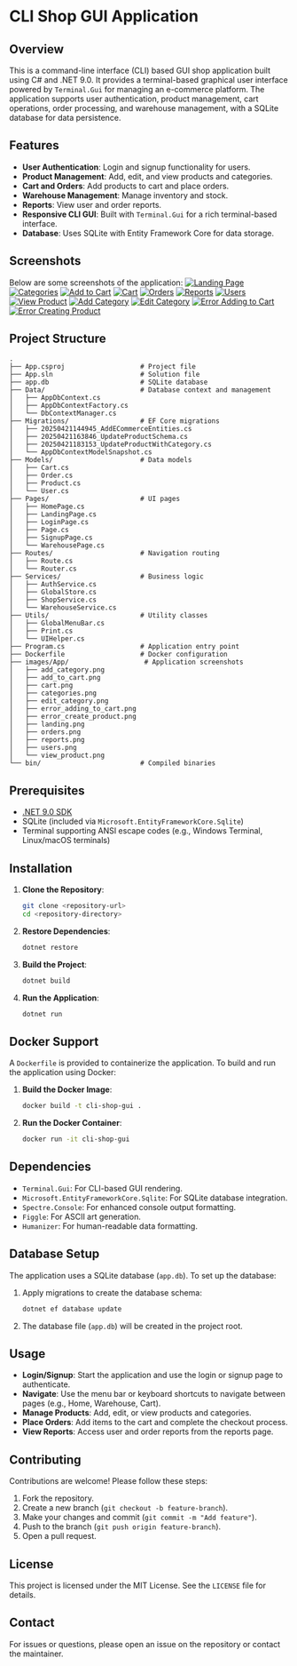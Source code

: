 # CLI Shop GUI Application

## Overview
This is a command-line interface (CLI) based GUI shop application built using C# and .NET 9.0. It provides a terminal-based graphical user interface powered by `Terminal.Gui` for managing an e-commerce platform. The application supports user authentication, product management, cart operations, order processing, and warehouse management, with a SQLite database for data persistence.

## Features
- **User Authentication**: Login and signup functionality for users.
- **Product Management**: Add, edit, and view products and categories.
- **Cart and Orders**: Add products to cart and place orders.
- **Warehouse Management**: Manage inventory and stock.
- **Reports**: View user and order reports.
- **Responsive CLI GUI**: Built with `Terminal.Gui` for a rich terminal-based interface.
- **Database**: Uses SQLite with Entity Framework Core for data storage.

## Screenshots
Below are some screenshots of the application:
[![Landing Page](../images/App/landing.png)](../images/App/landing.png)
[![Categories](../images/App/categories.png)](../images/App/categories.png)
[![Add to Cart](../images/App/add_to_cart.png)](../images/App/add_to_cart.png)
[![Cart](../images/App/cart.png)](../images/App/cart.png)
[![Orders](../images/App/orders.png)](../images/App/orders.png)
[![Reports](../images/App/reports.png)](../images/App/reports.png)
[![Users](../images/App/users.png)](../images/App/users.png)
[![View Product](../images/App/view_product.png)](../images/App/view_product.png)
[![Add Category](../images/App/add_category.png)](../images/App/add_category.png)
[![Edit Category](../images/App/edit_category.png)](../images/App/edit_category.png)
[![Error Adding to Cart](../images/App/error_adding_to_cart.png)](../images/App/error_adding_to_cart.png)
[![Error Creating Product](../images/App/error_create_product.png)](../images/App/error_create_product.png)

## Project Structure
```
.
├── App.csproj                   # Project file
├── App.sln                      # Solution file
├── app.db                       # SQLite database
├── Data/                        # Database context and management
│   ├── AppDbContext.cs
│   ├── AppDbContextFactory.cs
│   └── DbContextManager.cs
├── Migrations/                  # EF Core migrations
│   ├── 20250421144945_AddECommerceEntities.cs
│   ├── 20250421163846_UpdateProductSchema.cs
│   ├── 20250421183153_UpdateProductWithCategory.cs
│   └── AppDbContextModelSnapshot.cs
├── Models/                      # Data models
│   ├── Cart.cs
│   ├── Order.cs
│   ├── Product.cs
│   └── User.cs
├── Pages/                       # UI pages
│   ├── HomePage.cs
│   ├── LandingPage.cs
│   ├── LoginPage.cs
│   ├── Page.cs
│   ├── SignupPage.cs
│   └── WarehousePage.cs
├── Routes/                      # Navigation routing
│   ├── Route.cs
│   └── Router.cs
├── Services/                    # Business logic
│   ├── AuthService.cs
│   ├── GlobalStore.cs
│   ├── ShopService.cs
│   └── WarehouseService.cs
├── Utils/                       # Utility classes
│   ├── GlobalMenuBar.cs
│   ├── Print.cs
│   └── UIHelper.cs
├── Program.cs                   # Application entry point
├── Dockerfile                   # Docker configuration
├── images/App/                   # Application screenshots
│   ├── add_category.png
│   ├── add_to_cart.png
│   ├── cart.png
│   ├── categories.png
│   ├── edit_category.png
│   ├── error_adding_to_cart.png
│   ├── error_create_product.png
│   ├── landing.png
│   ├── orders.png
│   ├── reports.png
│   ├── users.png
│   └── view_product.png
└── bin/                         # Compiled binaries
```

## Prerequisites
- [.NET 9.0 SDK](https://dotnet.microsoft.com/download/dotnet/9.0)
- SQLite (included via `Microsoft.EntityFrameworkCore.Sqlite`)
- Terminal supporting ANSI escape codes (e.g., Windows Terminal, Linux/macOS terminals)

## Installation
1. **Clone the Repository**:
   ```bash
   git clone <repository-url>
   cd <repository-directory>
   ```

2. **Restore Dependencies**:
   ```bash
   dotnet restore
   ```

3. **Build the Project**:
   ```bash
   dotnet build
   ```

4. **Run the Application**:
   ```bash
   dotnet run
   ```

## Docker Support
A `Dockerfile` is provided to containerize the application. To build and run the application using Docker:

1. **Build the Docker Image**:
   ```bash
   docker build -t cli-shop-gui .
   ```

2. **Run the Docker Container**:
   ```bash
   docker run -it cli-shop-gui
   ```

## Dependencies
- `Terminal.Gui`: For CLI-based GUI rendering.
- `Microsoft.EntityFrameworkCore.Sqlite`: For SQLite database integration.
- `Spectre.Console`: For enhanced console output formatting.
- `Figgle`: For ASCII art generation.
- `Humanizer`: For human-readable data formatting.

## Database Setup
The application uses a SQLite database (`app.db`). To set up the database:

1. Apply migrations to create the database schema:
   ```bash
   dotnet ef database update
   ```

2. The database file (`app.db`) will be created in the project root.

## Usage
- **Login/Signup**: Start the application and use the login or signup page to authenticate.
- **Navigate**: Use the menu bar or keyboard shortcuts to navigate between pages (e.g., Home, Warehouse, Cart).
- **Manage Products**: Add, edit, or view products and categories.
- **Place Orders**: Add items to the cart and complete the checkout process.
- **View Reports**: Access user and order reports from the reports page.

## Contributing
Contributions are welcome! Please follow these steps:
1. Fork the repository.
2. Create a new branch (`git checkout -b feature-branch`).
3. Make your changes and commit (`git commit -m "Add feature"`).
4. Push to the branch (`git push origin feature-branch`).
5. Open a pull request.

## License
This project is licensed under the MIT License. See the `LICENSE` file for details.

## Contact
For issues or questions, please open an issue on the repository or contact the maintainer.